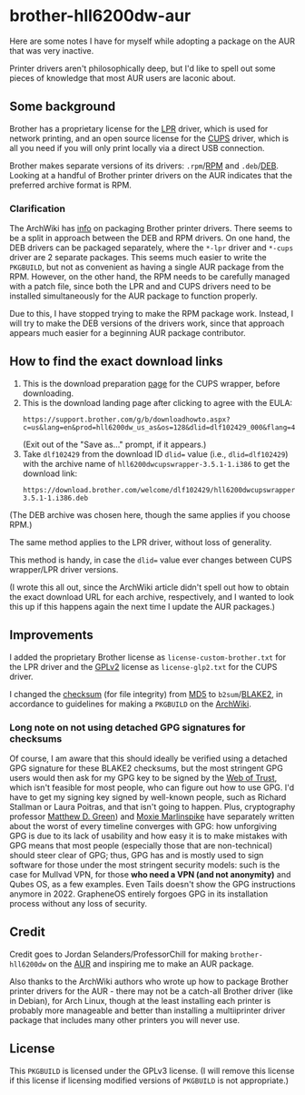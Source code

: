 # brother-hll6200dw-aur

Here are some notes I have for myself while adopting a package on the AUR that
was very inactive.

Printer drivers aren't philosophically deep, but I'd like to spell out some
pieces of knowledge that most AUR users are laconic about.

## Some background

Brother has a proprietary license for the [LPR](https://en.wikipedia.org/wiki/Line_Printer_Daemon_protocol)
driver, which is used for network printing, and an open source license for the
[CUPS](https://en.wikipedia.org/wiki/CUPS) driver, which is all you need if you
will only print locally via a direct USB connection.

Brother makes separate versions of its drivers: `.rpm`/[RPM](https://en.wikipedia.org/wiki/RPM_Package_Manager)
and `.deb`/[DEB](https://en.wikipedia.org/wiki/Deb_%28file_format%29).  Looking
at a handful of Brother printer drivers on the AUR indicates that the preferred
archive format is RPM.

### Clarification

The ArchWiki has [info](https://wiki.archlinux.org/title/Packaging_Brother_printer_drivers)
on packaging Brother printer drivers.  There seems to be a split in approach
between the DEB and RPM drivers.  On one hand, the DEB drivers can be packaged
separately, where the `*-lpr` driver and `*-cups` driver are 2 separate
packages.  This seems much easier to write the `PKGBUILD`, but not as convenient
as having a single AUR package from the RPM.  However, on the other hand, the
RPM needs to be carefully managed with a patch file, since both the LPR and and
CUPS drivers need to be installed simultaneously for the AUR package to function
properly.

Due to this, I have stopped trying to make the RPM package work.  Instead, I
will try to make the DEB versions of the drivers work, since that approach
appears much easier for a beginning AUR package contributor.

## How to find the exact download links

1. This is the download preparation [page](https://support.brother.com/g/b/downloadend.aspx?c=us&lang=en&prod=hll6200dw_us_as&os=128&dlid=dlf102429_000&flang=4&type3=561)
   for the CUPS wrapper, before downloading.
2. This is the download landing page after clicking to agree with the EULA:
   ```
   https://support.brother.com/g/b/downloadhowto.aspx?c=us&lang=en&prod=hll6200dw_us_as&os=128&dlid=dlf102429_000&flang=4&type3=561
   ```
   (Exit out of the "Save as..." prompt, if it appears.)
3. Take `dlf102429` from the download ID `dlid=` value (i.e., `dlid=dlf102429`)
   with the archive name of `hll6200dwcupswrapper-3.5.1-1.i386` to get the download
   link:
   ```
   https://download.brother.com/welcome/dlf102429/hll6200dwcupswrapper-3.5.1-1.i386.deb
   ```

(The DEB archive was chosen here, though the same applies if you choose RPM.)

The same method applies to the LPR driver, without loss of generality.

This method is handy, in case the `dlid=` value ever changes between CUPS
wrapper/LPR driver versions.

(I wrote this all out, since the ArchWiki article didn't spell out how to obtain
the exact download URL for each archive, respectively, and I wanted to look this
up if this happens again the next time I update the AUR packages.)

## Improvements

I added the proprietary Brother license as `license-custom-brother.txt` for the
LPR driver and the [GPLv2](https://en.wikipedia.org/wiki/GNU_General_Public_License#Version_2)
license as `license-glp2.txt` for the CUPS driver.

I changed the [checksum](https://en.wikipedia.org/wiki/Checksum) (for file
integrity) from [MD5](https://en.wikipedia.org/wiki/MD5) to
`b2sum`/[BLAKE2](https://en.wikipedia.org/wiki/BLAKE_(hash_function)#BLAKE2), in
accordance to guidelines for making a `PKGBUILD` on the
[ArchWiki](https://wiki.archlinux.org/title/PKGBUILD#Integrity).

### Long note on not using detached GPG signatures for checksums

Of course, I am aware that this should ideally be verified using a detached GPG
signature for these BLAKE2 checksums, but the most stringent GPG users would
then ask for my GPG key to be signed by the [Web of Trust](https://en.wikipedia.org/wiki/Web_of_trust),
which isn't feasible for most people, who can figure out how to use GPG.  I'd 
have to get my signing key signed by well-known people, such as Richard Stallman
or Laura Poitras, and that isn't going to happen.  Plus, cryptography professor
[Matthew D. Green](https://blog.cryptographyengineering.com/2014/08/13/whats-matter-with-pgp/))
and [Moxie Marlinspike](https://moxie.org/2015/02/24/gpg-and-me.html) have
separately written about the worst of every timeline converges with GPG: how
unforgiving GPG is due to its lack of usability and how easy it is to make
mistakes with GPG means that most people (especially those that are
non-technical) should steer clear of GPG; thus, GPG has and is mostly used to
sign software for those under the most stringent security models: such is the
case for Mullvad VPN, for those **who need a VPN (and not anonymity)** and Qubes
OS, as a few examples.  Even Tails doesn't show the GPG instructions anymore in
2022.  GrapheneOS entirely forgoes GPG in its installation process without any
loss of security.

## Credit

Credit goes to Jordan Selanders/ProfessorChill for making `brother-hll6200dw` on
the [AUR](https://aur.archlinux.org/packages/brother-hll6200dw) and inspiring me
to make an AUR package.

Also thanks to the ArchWiki authors who wrote up how to package Brother printer
drivers for the AUR - there may not be a catch-all Brother driver (like in
Debian), for Arch Linux, though at the least installing each printer is probably
more manageable and better than installing a multiiprinter driver package that
includes many other printers you will never use.

## License

This `PKGBUILD` is licensed under the GPLv3 license.  (I will remove this
license if this license if licensing modified versions of `PKGBUILD` is not
appropriate.)
